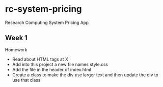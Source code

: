# rc-system-pricing

Research Computing System Pricing App

## Week 1

Homework
- Read about HTML tags at X
- Add into this project a new file names style.css
- Add the file in the header of index.html
- Create a class to make the div use larger text and then update the div to use that class

